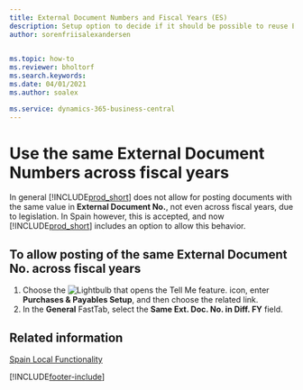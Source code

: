 ```yaml
---
title: External Document Numbers and Fiscal Years (ES)
description: Setup option to decide if it should be possible to reuse External Document Numbers across fiscal years in the Spanish version of Business Central.
author: sorenfriisalexandersen

    
ms.topic: how-to
ms.reviewer: bholtorf
ms.search.keywords:
ms.date: 04/01/2021
ms.author: soalex

ms.service: dynamics-365-business-central
---
```

# Use the same External Document Numbers across fiscal years

In general [!INCLUDE[prod_short](../../includes/prod_short.md)] does not allow for posting documents with the same value in **External Document No.**, not even across fiscal years, due to legislation. In Spain however, this is accepted, and now [!INCLUDE[prod_short](../../includes/prod_short.md)] includes an option to allow this behavior.  

## To allow posting of the same **External Document No.** across fiscal years

1. Choose the ![Lightbulb that opens the Tell Me feature.](../../media/ui-search/search_small.png "Tell me what you want to do") icon, enter **Purchases & Payables Setup**, and then choose the related link.  
2. In the **General** FastTab, select the **Same Ext. Doc. No. in Diff. FY** field.

## Related information

[Spain Local Functionality](spain-local-functionality.md)


[!INCLUDE[footer-include](../../includes/footer-banner.md)]
